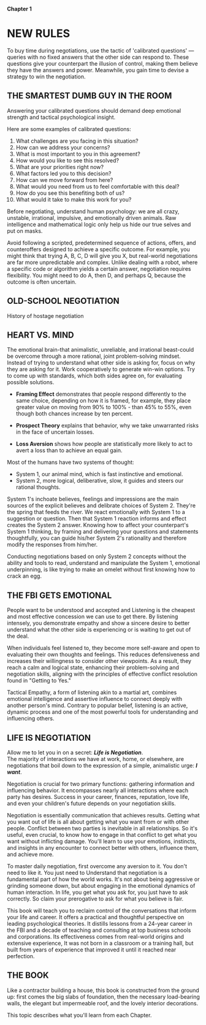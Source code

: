 **Chapter 1**

# NEW RULES

To buy time during negotiations, use the tactic of 'calibrated questions' — queries with no fixed answers that the other side can respond to. These questions give your counterpart the illusion of control, making them believe they have the answers and power. Meanwhile, you gain time to devise a strategy to win the negotiation.

## THE SMARTEST DUMB GUY IN THE ROOM

Answering your calibrated questions should demand deep emotional strength and tactical psychological insight.

Here are some examples of calibrated questions:

1. What challenges are you facing in this situation?
2. How can we address your concerns?
3. What is most important to you in this agreement?
4. How would you like to see this resolved?
5. What are your priorities right now?
6. What factors led you to this decision?
7. How can we move forward from here?
8. What would you need from us to feel comfortable with this deal?
9. How do you see this benefiting both of us?
10. What would it take to make this work for you?

Before negotiating, understand human psychology: we are all crazy, unstable, irrational, impulsive, and emotionally driven animals. Raw intelligence and mathematical logic only help us hide our true selves and put on masks.

Avoid following a scripted, predetermined sequence of actions, offers, and counteroffers designed to achieve a specific outcome. For example, you might think that trying A, B, C, D will give you X, but real-world negotiations are far more unpredictable and complex. Unlike dealing with a robot, where a specific code or algorithm yields a certain answer, negotiation requires flexibility. You might need to do A, then D, and perhaps Q, because the outcome is often uncertain.

## OLD-SCHOOL NEGOTIATION

History of hostage negotiation

## HEART VS. MIND

The emotional brain-that animalistic, unreliable, and irrational beast-could be overcome through a more rational, joint problem-solving mindset. Instead of trying to understand what other side is asking for, focus on why they are asking for it. Work cooperatively to generate win-win options. Try to come up with standards, which both sides agree on, for evaluating possible solutions.

- **Framing Effect** demonstrates that people respond differently to the same choice, depending on how it is framed, for example, they place greater value on moving from 90% to 100% - than 45% to 55%, even though both chances increase by ten percent.

- **Prospect Theory** explains that behavior, why we take unwarranted risks in the face of uncertain losses.

- **Loss Aversion** shows how people are statistically more likely to act to avert a loss than to achieve an equal gain.

Most of the humans have two systems of thought:

- System 1, our animal mind, which is fast instinctive and emotional.
- System 2, more logical, deliberative, slow, it guides and steers our rational thoughts.

System 1's inchoate believes, feelings and impressions are the main sources of the explicit believes and delibrate choices of System 2.
They're the spring that feeds the river. We react emotionally with System 1 to a suggestion or question. Then that System 1 reaction informs and effect creates the System 2 answer.
Knowing how to affect your counterpart's System 1 thinking, by framing and delivering your questions and statements thoughtfully, you can guide his/her System 2's rationality and therefore modify the responses from him/her.

Conducting negotiations based on only System 2 concepts without the ability and tools to read, understand and manipulate the System 1, emotional underpinning, is like trying to make an omelet without first knowing how to crack an egg.

## THE FBI GETS EMOTIONAL

People want to be understood and accepted and Listening is the cheapest and most effective concession we can use to get there. By listening intensely, you demonstrate empathy and show a sincere desire to better understand what the other side is experiencing or is waiting to get out of the deal.

When individuals feel listened to, they become more self-aware and open to evaluating their own thoughts and feelings. This reduces defensiveness and increases their willingness to consider other viewpoints. As a result, they reach a calm and logical state, enhancing their problem-solving and negotiation skills, aligning with the principles of effective conflict resolution found in "Getting to Yes."

Tactical Empathy, a form of listening akin to a martial art, combines emotional intelligence and assertive influence to connect deeply with another person's mind. Contrary to popular belief, listening is an active, dynamic process and one of the most powerful tools for understanding and influencing others.

## LIFE IS NEGOTIATION

Allow me to let you in on a secret: **_Life is Negotiation_**.  
The majority of interactions we have at work, home, or elsewhere, are  
negotiations that boil down to the expression of a simple, animalistic urge: **_I want_**.

Negotiation is crucial for two primary functions: gathering information and influencing behavior. It encompasses nearly all interactions where each party has desires. Success in your career, finances, reputation, love life, and even your children's future depends on your negotiation skills.

Negotiation is essentially communication that achieves results. Getting what you want out of life is all about getting what you want from or with other people. Conflict between two parties is inevitable in all relationships. So it's useful, even crucial, to know how to engage in that conflict to get what you want without inflicting damage. You'll learn to use your emotions, instincts, and insights in any encounter to connect better with others, influence them, and achieve more.

To master daily negotiation, first overcome any aversion to it. You don't need to like it. You just need to Understand that negotiation is a fundamental part of how the world works. It's not about being aggressive or grinding someone down, but about engaging in the emotional dynamics of human interaction. In life, you get what you ask for, you just have to ask correctly. So claim your prerogative to ask for what you believe is fair.

This book will teach you to reclaim control of the conversations that inform your life and career. It offers a practical and thoughtful perspective on leading psychological theories. It distills lessons from a 24-year career in the FBI and a decade of teaching and consulting at top business schools and corporations. Its effectiveness comes from real-world origins and extensive experience, It was not born in a classroom or a training hall, but built from years of experience that improved it until it reached near perfection.

## THE BOOK

Like a contractor building a house, this book is constructed from the ground up: first comes the big slabs of foundation, then the necessary load-bearing walls, the elegant but impermeable roof, and the lovely interior decorations.

This topic describes what you'll learn from each Chapter.
